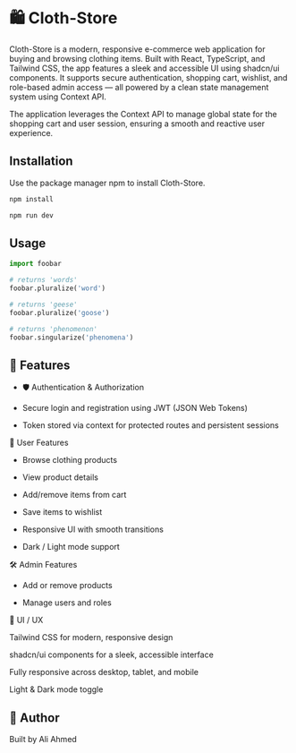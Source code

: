 # 🛍️ Cloth-Store

Cloth-Store is a modern, responsive e-commerce web application for buying and browsing clothing items. Built with React, TypeScript, and Tailwind CSS, the app features a sleek and accessible UI using shadcn/ui components. It supports secure authentication, shopping cart, wishlist, and role-based admin access — all powered by a clean state management system using Context API.

The application leverages the Context API to manage global state for the shopping cart and user session, ensuring a smooth and reactive user experience.

## Installation

Use the package manager npm to install Cloth-Store.

```bash
npm install
```

```bash
npm run dev
```

## Usage

```python
import foobar

# returns 'words'
foobar.pluralize('word')

# returns 'geese'
foobar.pluralize('goose')

# returns 'phenomenon'
foobar.singularize('phenomena')
```

## 🚀 Features

- 🛡️ Authentication & Authorization

- Secure login and registration using JWT (JSON Web Tokens)

- Token stored via context for protected routes and persistent sessions

👤 User Features

- Browse clothing products

- View product details

- Add/remove items from cart

- Save items to wishlist

- Responsive UI with smooth transitions

- Dark / Light mode support

🛠️ Admin Features

- Add or remove products

- Manage users and roles

💅 UI / UX

Tailwind CSS for modern, responsive design

shadcn/ui components for a sleek, accessible interface

Fully responsive across desktop, tablet, and mobile

Light & Dark mode toggle

## 👤 Author

Built by Ali Ahmed

